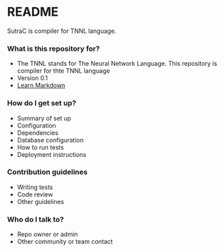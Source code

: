 # README #

SutraC is compiler for TNNL language. 

### What is this repository for? ###

* The TNNL stands for The Neural Network Language. This repository is compiler for thte TNNL language  
* Version 0.1
* [Learn Markdown](https://bitbucket.org/tutorials/markdowndemo)

### How do I get set up? ###

* Summary of set up
* Configuration
* Dependencies
* Database configuration
* How to run tests
* Deployment instructions

### Contribution guidelines ###

* Writing tests
* Code review
* Other guidelines

### Who do I talk to? ###

* Repo owner or admin
* Other community or team contact
